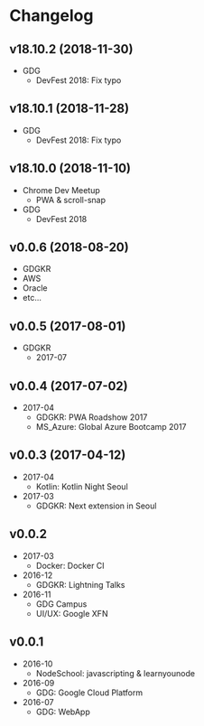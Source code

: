 # Changelog

## v18.10.2 (2018-11-30)
- GDG
  - DevFest 2018: Fix typo

## v18.10.1 (2018-11-28)
- GDG
  - DevFest 2018: Fix typo

## v18.10.0 (2018-11-10)
- Chrome Dev Meetup
  - PWA & scroll-snap
- GDG
  - DevFest 2018

## v0.0.6 (2018-08-20)
- GDGKR
- AWS
- Oracle
- etc...

## v0.0.5 (2017-08-01)
- GDGKR
  - 2017-07

## v0.0.4 (2017-07-02)
- 2017-04
  - GDGKR: PWA Roadshow 2017
  - MS_Azure: Global Azure Bootcamp 2017

## v0.0.3 (2017-04-12)
- 2017-04
  - Kotlin: Kotlin Night Seoul
- 2017-03
  - GDGKR: Next extension in Seoul

## v0.0.2
- 2017-03
  - Docker: Docker CI
- 2016-12
  - GDGKR: Lightning Talks
- 2016-11
  - GDG Campus
  - UI/UX: Google XFN

## v0.0.1
- 2016-10
  - NodeSchool: javascripting & learnyounode
- 2016-09
  - GDG: Google Cloud Platform
- 2016-07
  - GDG: WebApp
